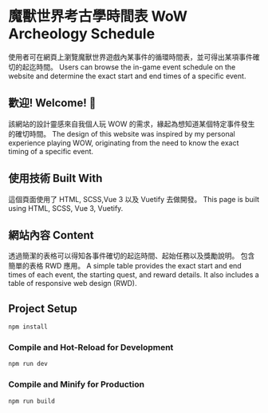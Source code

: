 # 魔獸世界考古學時間表 WoW Archeology Schedule

使用者可在網頁上瀏覽魔獸世界遊戲內某事件的循環時間表，並可得出某項事件確切的起迄時間。
Users can browse the in-game event schedule on the website and determine the exact start and end times of a specific event.

## 歡迎! Welcome! 👋

該網站的設計靈感來自我個人玩 WOW 的需求，緣起為想知道某個特定事件發生的確切時間。
The design of this website was inspired by my personal experience playing WOW, originating from the need to know the exact timing of a specific event.

## 使用技術 Built With

這個頁面使用了 HTML, SCSS,Vue 3 以及 Vuetify 去做開發。
This page is built using HTML, SCSS, Vue 3, Vuetify.

## 網站內容 Content

透過簡潔的表格可以得知各事件確切的起迄時間、起始任務以及獎勵說明。
包含簡單的表格 RWD 應用。
A simple table provides the exact start and end times of each event, the starting quest, and reward details.
It also includes a table of responsive web design (RWD).

## Project Setup

```sh
npm install
```

### Compile and Hot-Reload for Development

```sh
npm run dev
```

### Compile and Minify for Production

```sh
npm run build
```
